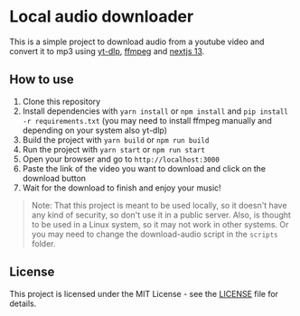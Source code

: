 # Local audio downloader

This is a simple project to download audio from a youtube video and convert it to mp3 using [yt-dlp](https://github.com/yt-dlp/yt-dlp), [ffmpeg](https://ffmpeg.org/) and [nextjs 13](https://nextjs.org/).

## How to use

1. Clone this repository
2. Install dependencies with `yarn install` or `npm install` and `pip install -r requirements.txt` (you may need to install ffmpeg manually and depending on your system also yt-dlp)
3. Build the project with `yarn build` or `npm run build`
4. Run the project with `yarn start` or `npm run start`
5. Open your browser and go to `http://localhost:3000`
6. Paste the link of the video you want to download and click on the download button
7. Wait for the download to finish and enjoy your music!

> Note: That this project is meant to be used locally, so it doesn't have any kind of security, so don't use it in a public server. Also, is thought to be used in a Linux system, so it may not work in other systems. Or you may need to change the download-audio script in the `scripts` folder.

## License

This project is licensed under the MIT License - see the [LICENSE](LICENSE) file for details.
